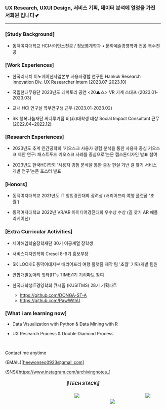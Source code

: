 ### UX Research, UXUI Design, 서비스 기획, 데이터 분석에 열정을 가진 서희원 입니다 💕

------------------------------------

### [Study Background]
* 동덕여자대학교 HCI사이언스전공 / 정보통계학과 • 문화예술경영학과 전공 복수전공

### [Work Experiences]
* 한국리서치 이노베이션사업본부 사용자경험 연구원 Hankuk Research Innovation Div. UX Researcher Intern (2023.07-2023.10)

* 국립현대무용단 2023년도 레퍼토리 공연 <20▲△> VR 기계 스태프 (2023.01-2023.03)
  
* 교내 HCI 연구실 학부연구생 근무 (2023.01-2023.02)
  
* SK 행복나눔재단 써니루키팀 비(非)대학생 대상 Social Impact Consultant 근무 (2022.04~2022.12)

### [Research Experiences] 

* 2023년도 추계 인간공학회 '키오스크 사용자 경험 분석을 통한 사용자 중심 키오스크 제안 연구: 패스트푸드 키오스크 사례를 중심으로'논문 캡스톤디자인 발표 참여

* 2023년도 한국HCI학회 '사용자 경험 분석을 통한 증강 현실 기반 길 찾기 서비스 개발 연구'논문 포스터 발표

### [Honors]

* 동덕여자대학교 2021년도 IT 창업경진대회 장려상 (배리어프리 여행 플랫폼 '초월')

* 동덕여자대학교 2022년 VR/AR 아이디어경진대회 우수상 수상 (길 찾기 AR 애플리케이션)

### [Extra Curricular Activities]

* 세아해암학술장학재단 30기 이공계열 장학생

* 서비스디자인학회 Cresol 8-9기 홍보부장

* SK LOOKIE 동덕여대지부 배리어프리 여행 플랫폼 제작 팀 '초월' 기획/개발 팀원 

* 연합개발동아리 잇타(IT's TIME)1기 기획파트 참여

* 한국대학생IT경영학회 큐시즘 (KUSITMS) 28기 기획파트
    - https://github.com/DONGA-ST-A
    - https://github.com/PawWithU

### [What i am learning now]
* Data Visualization with Python & Data Mining with R

* UX Research Process & Double Diamond Process


<br />

Contact me anytime

(EMAIL)[heewonseo0923@gmail.com]

(SNS)[https://www.instagram.com/archivingnotes_]



<div align=center>
  
  
  
  <h5>🔧TECH STACK🔧</h5>
  
 
  
  <img src="https://img.shields.io/badge/PYTHON-98FB98?style=flat-square&logo=PYTHON&logoColor=white" style="height : auto; margin-left : 200px; margin-right : 10px;"/>
  <img src="https://img.shields.io/badge/JAVA-800000?style=flat-square&logo=JAVA&logoColor=white" style="height : auto; margin-left : 200px; margin-right : 10px;"/>
  <img src="https://img.shields.io/badge/SCIKITLEARN-7FFF00?style=flat-square&logo=SCIKITLEARN&logoColor=white" style="height : auto; margin-left : 200px; margin-right : 10px;"/>






